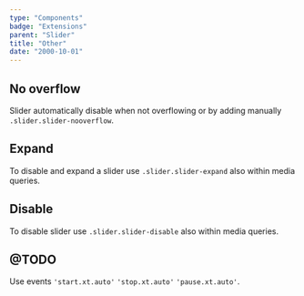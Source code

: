 ```yaml
---
type: "Components"
badge: "Extensions"
parent: "Slider"
title: "Other"
date: "2000-10-01"
---
```


## No overflow

Slider automatically disable when not overflowing or by adding manually `.slider.slider-nooverflow`.

<demo>
  <demovanilla src="vanilla/components/slider/no-overflow">
  </demovanilla>
</demo>

## Expand

To disable and expand a slider use `.slider.slider-expand` also within media queries.

<demo>
  <demovanilla src="vanilla/components/slider/expand">
  </demovanilla>
</demo>

## Disable

To disable slider use `.slider.slider-disable` also within media queries.

<demo>
  <demovanilla src="vanilla/components/slider/disable">
  </demovanilla>
</demo>

## @TODO

Use events `'start.xt.auto'` `'stop.xt.auto'` `'pause.xt.auto'`.

<demo>
  <demovanilla src="vanilla/components/slider/progress">
  </demovanilla>
</demo>
